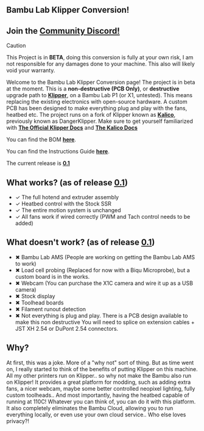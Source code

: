 ## Bambu Lab Klipper Conversion!

## Join the [**Community Discord!**](https://discord.gg/W6B5mBejuC)

> [!Caution]
> This Project is in **BETA**, doing this conversion is fully at your own risk, I am not responsible for any damages done to your machine. This also will likely void your warranty.

Welcome to the Bambu Lab Klipper Conversion page! The project is in beta at the moment. This is a **non-destructive (PCB Only)**, or **destructive** upgrade path to [**Klipper**](https://www.klipper3d.org/), on a Bambu Lab P1 (or X1, untested). This means replacing the existing electronics with open-source hardware. A custom PCB has been designed to make everything plug and play with the fans, heatbed etc. The project runs on a fork of Klipper known as [**Kalico**](https://github.com/KalicoCrew/kalico), previously known as DangerKlipper. Make sure to get yourself familiarized with [**The Official Klipper Docs**](https://www.klipper3d.org/) and [**The Kalico Docs**](https://github.com/KalicoCrew/kalico/tree/main/docs)

You can find the BOM [**here**](https://docs.google.com/spreadsheets/d/187OusyREO98zsinT2Vspcr3hRtGYJvgfUr3D4DhnsbQ/edit?usp=sharing).

You can find the Instructions Guide [**here**](https://docs.google.com/document/d/10jUgWAk6IcKfLQbqBuNKKKB1ifLewu4NGnTodkZCtSU/edit?usp=sharing).

The current release is <ins>**0.1** </ins>

## What works? (as of release <ins>**0.1**</ins>)
- ✓ The full hotend and extruder assembly
- ✓ Heatbed control with the Stock SSR
- ✓ The entire motion system is unchanged
- ✓ All fans work if wired correctly (PWM and Tach control needs to be added)

## What doesn't work? (as of release <ins>**0.1**</ins>)
- ✖ Bambu Lab AMS (People are working on getting the Bambu Lab AMS to work)
- ✖ Load cell probing (Replaced for now with a Biqu Microprobe), but a custom board is in the works.
- ✖ Webcam (You can purchase the X1C camera and wire it up as a USB camera)
- ✖ Stock display
- ✖ Toolhead boards
- ✖ Filament runout detection
- ✖ Not everything is plug and play. There is a PCB design available to make this non destructive You will need to splice on extension cables + JST XH 2.54 or DuPont 2.54 connectors.

## Why?

At first, this was a joke. More of a "why not" sort of thing. But as time went on, I really started to think of the benefits of putting Klipper on this machine. All my other printers run on Klipper.. so why not make the Bambu also run on Klipper! It provides a great platform for modding, such as adding extra fans, a nicer webcam, maybe some better controlled neopixel lighting, fully custom toolheads.. And most importantly, having the heatbed capable of running at 110C! Whatever you can think of, you can do it with this platform. It also completely eliminates the Bambu Cloud, allowing you to run everything locally, or even use your own cloud service.. Who else loves privacy?!
